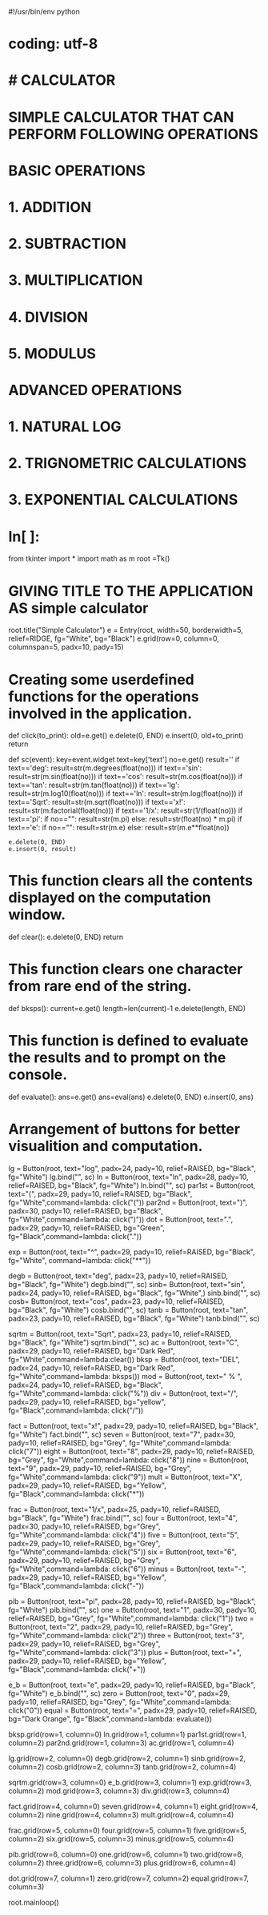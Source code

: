 #!/usr/bin/env python
# coding: utf-8

# # CALCULATOR
# 
# SIMPLE CALCULATOR THAT CAN PERFORM FOLLOWING OPERATIONS
#  BASIC OPERATIONS
# 1. ADDITION
# 2. SUBTRACTION
# 3. MULTIPLICATION
# 4. DIVISION
# 5. MODULUS
# 
#  ADVANCED OPERATIONS
# 1. NATURAL LOG
# 2. TRIGNOMETRIC CALCULATIONS
# 3. EXPONENTIAL CALCULATIONS

# In[ ]:



from tkinter import *
import math as m
root =Tk()
# GIVING TITLE TO THE APPLICATION AS simple calculator
root.title("Simple Calculator")
e = Entry(root, width=50, borderwidth=5, relief=RIDGE, fg="White", bg="Black")
e.grid(row=0, column=0, columnspan=5, padx=10, pady=15)

# Creating some userdefined functions for the operations involved in the application.
def click(to_print):
	old=e.get()
	e.delete(0, END)
	e.insert(0, old+to_print)
	return

def sc(event):
	key=event.widget
	text=key['text']
	no=e.get()
	result=''
	if text=='deg':
		result=str(m.degrees(float(no)))
	if text=='sin':
		result=str(m.sin(float(no)))
	if text=='cos':
		result=str(m.cos(float(no)))
	if text=='tan':
		result=str(m.tan(float(no)))
	if text=='lg':
		result=str(m.log10(float(no)))
	if text=='ln':
		result=str(m.log(float(no)))
	if text=='Sqrt':
		result=str(m.sqrt(float(no)))
	if text=='x!':
		result=str(m.factorial(float(no)))
	if text=='1/x':
		result=str(1/(float(no)))
	if text=='pi':
		if no=="":
			result=str(m.pi)
		else:
			result=str(float(no) * m.pi)
	if text=='e':
		if no=="":
			result=str(m.e)
		else:
			result=str(m.e**float(no))

	e.delete(0, END)
	e.insert(0, result)

# This function clears all the contents displayed on the computation window.
def clear():
	e.delete(0, END)
	return 

# This function clears one character from rare end of the string.
def bksps():
	current=e.get()
	length=len(current)-1
	e.delete(length, END)

# This function is defined to evaluate the results and to prompt on the console.
def evaluate():
	ans=e.get()
	ans=eval(ans)
	e.delete(0, END)
	e.insert(0, ans)
    
# Arrangement of buttons for better visualition and computation.
lg = Button(root, text="log", padx=24, pady=10, relief=RAISED, bg="Black", fg="White")
lg.bind("<Button-1>", sc)
ln = Button(root, text="ln", padx=28, pady=10, relief=RAISED, bg="Black", fg="White")
ln.bind("<Button-1>", sc)
par1st = Button(root, text="(", padx=29, pady=10, relief=RAISED, bg="Black", fg="White",command=lambda: click("("))
par2nd = Button(root, text=")", padx=30, pady=10, relief=RAISED, bg="Black", fg="White",command=lambda: click(")"))
dot = Button(root, text=".", padx=29, pady=10, relief=RAISED, bg="Green", fg="Black",command=lambda: click("."))

exp = Button(root, text="^", padx=29, pady=10, relief=RAISED, bg="Black", fg="White", command=lambda: click("**"))

degb = Button(root, text="deg", padx=23, pady=10, relief=RAISED, bg="Black", fg="White")
degb.bind("<Button-1>", sc)
sinb= Button(root, text="sin", padx=24, pady=10, relief=RAISED, bg="Black", fg="White",)
sinb.bind("<Button-1>", sc)
cosb= Button(root, text="cos", padx=23, pady=10, relief=RAISED, bg="Black", fg="White")
cosb.bind("<Button-1>", sc)
tanb = Button(root, text="tan", padx=23, pady=10, relief=RAISED, bg="Black", fg="White")
tanb.bind("<Button-1>", sc)


sqrtm = Button(root, text="Sqrt", padx=23, pady=10, relief=RAISED, bg="Black", fg="White")
sqrtm.bind("<Button-1>", sc)
ac = Button(root, text="C", padx=29, pady=10, relief=RAISED, bg="Dark Red", fg="White",command=lambda:clear())
bksp = Button(root, text="DEL", padx=24, pady=10, relief=RAISED, bg="Dark Red", fg="White",command=lambda: bksps())
mod = Button(root, text=" % ", padx=24, pady=10, relief=RAISED, bg="Black", fg="White",command=lambda: click("%"))
div = Button(root, text="/", padx=29, pady=10, relief=RAISED, bg="yellow", fg="Black",command=lambda: click("/"))

fact = Button(root, text="x!", padx=29, pady=10, relief=RAISED, bg="Black", fg="White")
fact.bind("<Button-1>", sc)
seven = Button(root, text="7", padx=30, pady=10, relief=RAISED, bg="Grey", fg="White",command=lambda: click("7"))
eight = Button(root, text="8", padx=29, pady=10, relief=RAISED, bg="Grey", fg="White",command=lambda: click("8"))
nine = Button(root, text="9", padx=29, pady=10, relief=RAISED, bg="Grey", fg="White",command=lambda: click("9"))
mult = Button(root, text="X", padx=29, pady=10, relief=RAISED, bg="Yellow", fg="Black",command=lambda: click("*"))

frac = Button(root, text="1/x", padx=25, pady=10, relief=RAISED, bg="Black", fg="White")
frac.bind("<Button-1>", sc)
four = Button(root, text="4", padx=30, pady=10, relief=RAISED, bg="Grey", fg="White",command=lambda: click("4"))
five = Button(root, text="5", padx=29, pady=10, relief=RAISED, bg="Grey", fg="White",command=lambda: click("5"))
six = Button(root, text="6", padx=29, pady=10, relief=RAISED, bg="Grey", fg="White",command=lambda: click("6"))
minus = Button(root, text="-", padx=29, pady=10, relief=RAISED, bg="Yellow", fg="Black",command=lambda: click("-"))

pib = Button(root, text="pi", padx=28, pady=10, relief=RAISED, bg="Black", fg="White")
pib.bind("<Button-1>", sc)
one = Button(root, text="1", padx=30, pady=10, relief=RAISED, bg="Grey", fg="White",command=lambda: click("1"))
two = Button(root, text="2", padx=29, pady=10, relief=RAISED, bg="Grey", fg="White",command=lambda: click("2"))
three = Button(root, text="3", padx=29, pady=10, relief=RAISED, bg="Grey", fg="White",command=lambda: click("3"))
plus = Button(root, text="+", padx=29, pady=10, relief=RAISED, bg="Yellow", fg="Black",command=lambda: click("+"))

e_b = Button(root, text="e", padx=29, pady=10, relief=RAISED, bg="Black", fg="White")
e_b.bind("<Button-1>", sc)
zero = Button(root, text="0", padx=29, pady=10, relief=RAISED, bg="Grey", fg="White",command=lambda: click("0"))
equal = Button(root, text="=", padx=29, pady=10, relief=RAISED, bg="Dark Orange", fg="Black",command=lambda: evaluate())


bksp.grid(row=1, column=0)
ln.grid(row=1, column=1)
par1st.grid(row=1, column=2)
par2nd.grid(row=1, column=3)
ac.grid(row=1, column=4)

lg.grid(row=2, column=0)
degb.grid(row=2, column=1)
sinb.grid(row=2, column=2)
cosb.grid(row=2, column=3)
tanb.grid(row=2, column=4)

sqrtm.grid(row=3, column=0)
e_b.grid(row=3, column=1)
exp.grid(row=3, column=2)
mod.grid(row=3, column=3)
div.grid(row=3, column=4)

fact.grid(row=4, column=0)
seven.grid(row=4, column=1)
eight.grid(row=4, column=2)
nine.grid(row=4, column=3)
mult.grid(row=4, column=4)

frac.grid(row=5, column=0)
four.grid(row=5, column=1)
five.grid(row=5, column=2)
six.grid(row=5, column=3)
minus.grid(row=5, column=4)

pib.grid(row=6, column=0)
one.grid(row=6, column=1)
two.grid(row=6, column=2)
three.grid(row=6, column=3)
plus.grid(row=6, column=4)

dot.grid(row=7, column=1)
zero.grid(row=7, column=2)
equal.grid(row=7, column=3)

root.mainloop()






